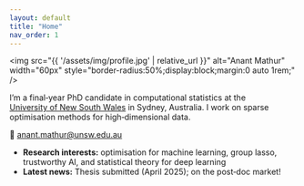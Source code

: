 ```yaml
---
layout: default
title: "Home"
nav_order: 1
---
```


<img src="{{ '/assets/img/profile.jpg' | relative_url }}"
     alt="Anant Mathur"
     width="60px"                    <!-- ← controls size -->
     style="border-radius:50%;display:block;margin:0 auto 1rem;" />


I’m a final‑year PhD candidate in computational statistics at the  
[University of New South Wales](https://www.unsw.edu.au/science/our-schools/maths) in Sydney, Australia. I work on sparse
optimisation methods for high‑dimensional data.

📧 anant.mathur@unsw.edu.au  <!-- put your real email here -->

- **Research interests:** optimisation for machine learning, group lasso,
  trustworthy AI, and statistical theory for deep learning  
- **Latest news:** Thesis submitted (April 2025); on the post‑doc market!
